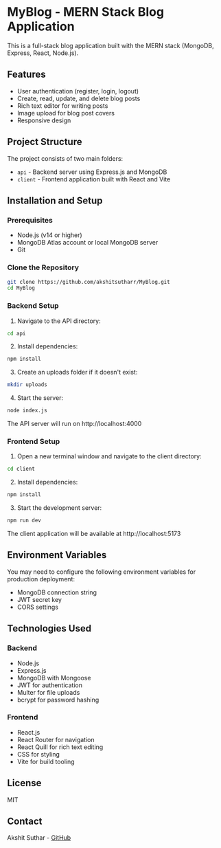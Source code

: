 ﻿# MyBlog - MERN Stack Blog Application

This is a full-stack blog application built with the MERN stack (MongoDB, Express, React, Node.js).

## Features

- User authentication (register, login, logout)
- Create, read, update, and delete blog posts
- Rich text editor for writing posts
- Image upload for blog post covers
- Responsive design

## Project Structure

The project consists of two main folders:

- `api` - Backend server using Express.js and MongoDB
- `client` - Frontend application built with React and Vite

## Installation and Setup

### Prerequisites

- Node.js (v14 or higher)
- MongoDB Atlas account or local MongoDB server
- Git

### Clone the Repository

```bash
git clone https://github.com/akshitsutharr/MyBlog.git
cd MyBlog
```

### Backend Setup

1. Navigate to the API directory:
```bash
cd api
```

2. Install dependencies:
```bash
npm install
```

3. Create an uploads folder if it doesn't exist:
```bash
mkdir uploads
```

4. Start the server:
```bash
node index.js
```

The API server will run on http://localhost:4000

### Frontend Setup

1. Open a new terminal window and navigate to the client directory:
```bash
cd client
```

2. Install dependencies:
```bash
npm install
```

3. Start the development server:
```bash
npm run dev
```

The client application will be available at http://localhost:5173

## Environment Variables

You may need to configure the following environment variables for production deployment:

- MongoDB connection string
- JWT secret key
- CORS settings

## Technologies Used

### Backend
- Node.js
- Express.js
- MongoDB with Mongoose
- JWT for authentication
- Multer for file uploads
- bcrypt for password hashing

### Frontend
- React.js
- React Router for navigation
- React Quill for rich text editing
- CSS for styling
- Vite for build tooling

## License

MIT

## Contact

Akshit Suthar - [GitHub](https://github.com/akshitsutharr)
